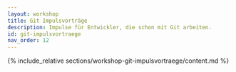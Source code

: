 ```yaml
---
layout: workshop
title: Git Impulsvorträge
description: Impulse für Entwickler, die schon mit Git arbeiten.
id: git-impulsvortraege
nav_order: 12
---
```


{% include_relative sections/workshop-git-impulsvortraege/content.md %}
